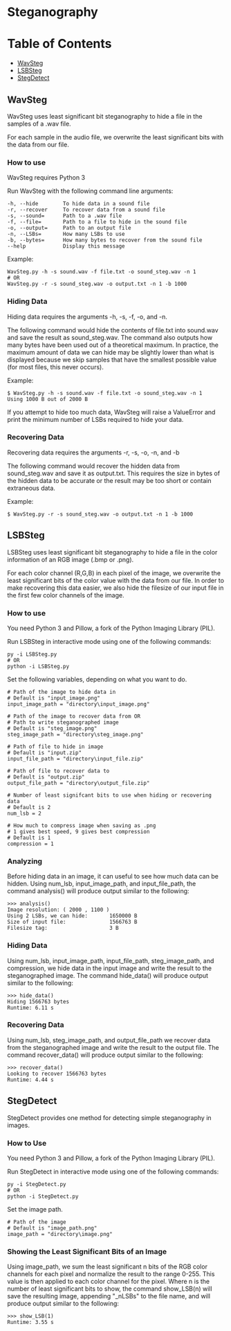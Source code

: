 # Steganography

# Table of Contents
  * [WavSteg](#WavSteg)
  * [LSBSteg](#LSBSteg)
  * [StegDetect](#StegDetect)

<a name = "WavSteg"></a>
## WavSteg
WavSteg uses least significant bit steganography to hide a file in the samples
of a .wav file.

For each sample in the audio file, we overwrite the least significant bits with
the data from our file.

### How to use
WavSteg requires Python 3

Run WavSteg with the following command line arguments:

    -h, --hide        To hide data in a sound file
    -r, --recover     To recover data from a sound file
    -s, --sound=      Path to a .wav file
    -f, --file=       Path to a file to hide in the sound file
    -o, --output=     Path to an output file
    -n, --LSBs=       How many LSBs to use
    -b, --bytes=      How many bytes to recover from the sound file
    --help            Display this message
	
Example:

    WavSteg.py -h -s sound.wav -f file.txt -o sound_steg.wav -n 1
	# OR
	WavSteg.py -r -s sound_steg.wav -o output.txt -n 1 -b 1000
	
### Hiding Data
Hiding data requires the arguments -h, -s, -f, -o, and -n.

The following command would hide the contents of file.txt into sound.wav and
save the result as sound_steg.wav. The command also outputs how many bytes have
been used out of a theoretical maximum. In practice, the maximum amount of data
we can hide may be slightly lower than what is displayed because we skip
samples that have the smallest possible value (for most files, this never
occurs).

Example:

    $ WavSteg.py -h -s sound.wav -f file.txt -o sound_steg.wav -n 1
	Using 1000 B out of 2000 B
	
If you attempt to hide too much data, WavSteg will raise a ValueError and
print the minimum number of LSBs required to hide your data.

### Recovering Data
Recovering data requires the arguments -r, -s, -o, -n, and -b

The following command would recover the hidden data from sound_steg.wav and
save it as output.txt. This requires the size in bytes of the hidden data to
be accurate or the result may be too short or contain extraneous data.

Example:

    $ WavSteg.py -r -s sound_steg.wav -o output.txt -n 1 -b 1000
  
<a name = "LSBSteg"></a>
## LSBSteg
LSBSteg uses least significant bit steganography to hide a file in the color
information of an RGB image (.bmp or .png).

For each color channel (R,G,B) in each pixel of the image, we overwrite the
least significant bits of the color value with the data from our file.
In order to make recovering this data easier, we also hide the filesize
of our input file in the first few color channels of the image.

### How to use
You need Python 3 and Pillow, a fork of the Python Imaging Library (PIL).

Run LSBSteg in interactive mode using one of the following commands:
    
	py -i LSBSteg.py
	# OR
	python -i LSBSteg.py

Set the following variables, depending on what you want to do.

    # Path of the image to hide data in
	# Default is "input_image.png"
	input_image_path = "directory\input_image.png"
	
	# Path of the image to recover data from OR
	# Path to write steganographed image
	# Default is "steg_image.png"
	steg_image_path = "directory\steg_image.png"
	
	# Path of file to hide in image
	# Default is "input.zip"
	input_file_path = "directory\input_file.zip"
	
	# Path of file to recover data to
	# Default is "output.zip"
	output_file_path = "directory\output_file.zip"
	
	# Number of least signifcant bits to use when hiding or recovering data
	# Default is 2
	num_lsb = 2
	
	# How much to compress image when saving as .png
	# 1 gives best speed, 9 gives best compression
	# Default is 1
	compression = 1

### Analyzing
Before hiding data in an image, it can useful to see how much data can be hidden.
Using num_lsb, input_image_path, and input_file_path, the command analysis() will
produce output similar to the following:

    >>> analysis()
    Image resolution: ( 2000 , 1100 )
    Using 2 LSBs, we can hide:       1650000 B
    Size of input file:              1566763 B
    Filesize tag:                    3 B
	
### Hiding Data
Using num_lsb, input_image_path, input_file_path, steg_image_path, and compression,
we hide data in the input image and write the result to the steganographed image.
The command hide_data() will produce output similar to the following:

    >>> hide_data()
    Hiding 1566763 bytes
    Runtime: 6.11 s

### Recovering Data
Using num_lsb, steg_image_path, and output_file_path we recover data from the
steganographed image and write the result to the output file. The command
recover_data() will produce output similar to the following:

    >>> recover_data()
    Looking to recover 1566763 bytes
    Runtime: 4.44 s

<a name = "StegDetect"></a>
## StegDetect
StegDetect provides one method for detecting simple steganography in images.

### How to Use
You need Python 3 and Pillow, a fork of the Python Imaging Library (PIL).

Run StegDetect in interactive mode using one of the following commands:
    
	py -i StegDetect.py
	# OR
	python -i StegDetect.py
	
Set the image path.

    # Path of the image
	# Default is "image_path.png"
	image_path = "directory\image.png"
	
### Showing the Least Significant Bits of an Image
Using image_path, we sum the least significant n bits of the RGB color channels
for each pixel and normalize the result to the range 0-255. This value is then
applied to each color channel for the pixel. Where n is the number of least
significant bits to show, the command show_LSB(n) will save the resulting
image, appending "_nLSBs" to the file name, and will produce output similar to
the following:

    >>> show_LSB(1)
    Runtime: 3.55 s